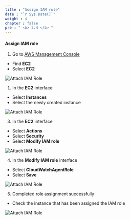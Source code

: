 ```yaml
---
title : "Assign IAM role"
date : "`r Sys.Date()`"
weight : 4
chapter : false
pre : " <b> 2.4 </b> "
---
```


#### Assign IAM role
1. Go to [AWS Management Console](https://aws.amazon.com/console/)

- Find **EC2**
- Select **EC2**

![Attach IAM Role](/images/4/0001.png?featherlight=false&width=90pc)

1. In the **EC2** interface

- Select **Instances**
- Select the newly created instance

![Attach IAM Role](/images/4/0002.png?featherlight=false&width=90pc)

3. In the **EC2** interface

- Select **Actions**
- Select **Security**
- Select **Modify IAM role**

![Attach IAM Role](/images/4/0003.png?featherlight=false&width=90pc)

4. In the **Modify IAM role** interface

- Select **CloudWatchAgentRole**
- Select **Save**

![Attach IAM Role](/images/4/0004.png?featherlight=false&width=90pc)

5. Completed role assignment successfully

- Check the instance that has been assigned the IAM role

![Attach IAM Role](/images/4/0005.png?featherlight=false&width=90pc)